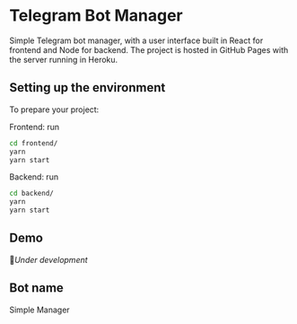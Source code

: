 # Telegram Bot Manager
Simple Telegram bot manager, with a user interface built in React for frontend and Node for backend.
The project is hosted in GitHub Pages with the server running in Heroku.

## Setting up the environment
To prepare your project:

Frontend:
run
```sh
cd frontend/
yarn
yarn start
```

Backend:
run
```sh
cd backend/
yarn
yarn start
```

## Demo
:construction:_Under development_

## Bot name
Simple Manager